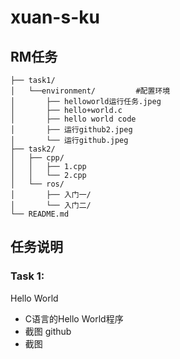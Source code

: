 # xuan-s-ku  
## RM任务
```
├── task1/
│   └──environment/         #配置环境
│       ├── helloworld运行任务.jpeg
│       ├── hello+world.c
│       ├── hello world code
│       ├── 运行github2.jpeg
│       └── 运行github.jpeg
├── task2/
│   ├── cpp/
│   │   ├── 1.cpp
│   │   └── 2.cpp
│   └── ros/
│       ├── 入门一/
│       └── 入门二/
└── README.md
```
## 任务说明

### Task 1: 
Hello World
- C语言的Hello World程序
- 截图
github
- 截图
